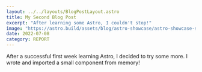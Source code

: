 ```yaml
---
layout: ../../layouts/BlogPostLayout.astro
title: My Second Blog Post
excerpt: "After learning some Astro, I couldn't stop!"
image: "https://astro.build/assets/blog/astro-showcase/astro-showcase-screenshot.jpg"
date: 2022-07-08
category: REPORT
---
```


After a successful first week learning Astro, I decided to try some more. I wrote and imported a small component from memory!
